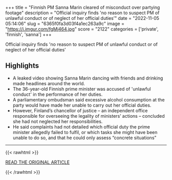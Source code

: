 +++
title = "Finnish PM Sanna Marin cleared of misconduct over partying footage"
description = "Official inquiry finds 'no reason to suspect PM of unlawful conduct or of neglect of her official duties’"
date = "2022-11-05 05:14:06"
slug = "6365f0fa3d03f4a1ec263a9c"
image = "https://i.imgur.com/fgMj464.jpg"
score = "2122"
categories = ['private', 'finnish', 'sanna']
+++

Official inquiry finds 'no reason to suspect PM of unlawful conduct or of neglect of her official duties’

## Highlights

- A leaked video showing Sanna Marin dancing with friends and drinking made headlines around the world.
- The 36-year-old Finnish prime minister was accused of 'unlawful conduct' in the performance of her duties.
- A parliamentary ombudsman said excessive alcohol consumption at the party would have made her unable to carry out her official duties.
- However, Finland’s chancellor of justice – an independent office responsible for overseeing the legality of ministers’ actions – concluded she had not neglected her responsibilities.
- He said complaints had not detailed which official duty the prime minister allegedly failed to fulfil, or which tasks she might have been unable to do so, and that he could only assess “concrete situations”

---

{{< rawhtml >}}
  <p class="article-category">
    <a target="_blank" href="https://www.theguardian.com/world/2022/nov/04/finnish-pm-sanna-marin-cleared-of-misconduct-over-partying-footage">READ THE ORIGINAL ARTICLE</a>
  </p>
{{< /rawhtml >}}
